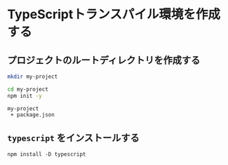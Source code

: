 # TypeScriptトランスパイル環境を作成する

## プロジェクトのルートディレクトリを作成する

```bash
mkdir my-project
```

```bash
cd my-project
npm init -y
```

```text
my-project
 + package.json
```

## `typescript` をインストールする

```
npm install -D typescript
```